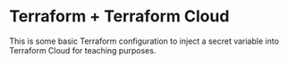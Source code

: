 # Terraform + Terraform Cloud

This is some basic Terraform configuration to inject a secret variable into Terraform Cloud for teaching purposes.
